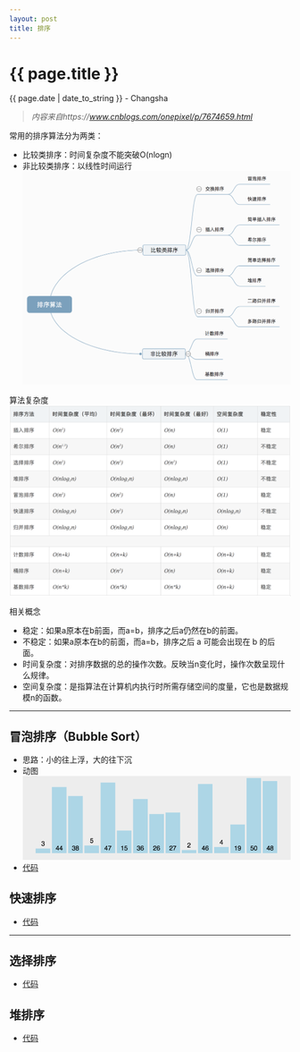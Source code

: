 ```yaml
---
layout: post
title: 排序
---
```


{{ page.title }}
================

<p class="meta">{{ page.date | date_to_string }} - Changsha</p>

> _内容来自https://www.cnblogs.com/onepixel/p/7674659.html_

常用的排序算法分为两类：
+ 比较类排序：时间复杂度不能突破O(nlogn)
+ 非比较类排序：以线性时间运行  
![avatar](/images/posts/2019-03-10/sortCategory.png)  

算法复杂度  
![avatar](/images/posts/2019-03-10/time.png)  

相关概念  
+ 稳定：如果a原本在b前面，而a=b，排序之后a仍然在b的前面。
+ 不稳定：如果a原本在b的前面，而a=b，排序之后 a 可能会出现在 b 的后面。
+ 时间复杂度：对排序数据的总的操作次数。反映当n变化时，操作次数呈现什么规律。
+ 空间复杂度：是指算法在计算机内执行时所需存储空间的度量，它也是数据规模n的函数。 

-------------------------
## 冒泡排序（Bubble Sort） ##  
  + 思路：小的往上浮，大的往下沉
  + 动图  
  ![avatar](/images/posts/2019-03-10/bubbleSort.gif)
  + [代码](https://github.com/xky1306102chenhong/data_structure_and_algorithms/blob/master/sort/src/BubbleSort.java)
## 快速排序 ##
  + [代码](https://github.com/xky1306102chenhong/data_structure_and_algorithms/blob/master/sort/src/QuickSort.java)

-----------------------------
## 选择排序 ##
  + [代码](https://github.com/xky1306102chenhong/data_structure_and_algorithms/blob/master/sort/src/SelectionSort.java)
## 堆排序 ##  
  + [代码](https://github.com/xky1306102chenhong/data_structure_and_algorithms/blob/master/sort/src/HeapSort.java)